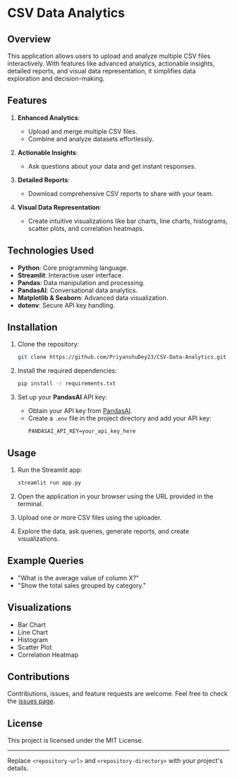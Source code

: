
# CSV Data Analytics

## Overview
This application allows users to upload and analyze multiple CSV files interactively. With features like advanced analytics, actionable insights, detailed reports, and visual data representation, it simplifies data exploration and decision-making.

## Features
1. **Enhanced Analytics**: 
   - Upload and merge multiple CSV files.
   - Combine and analyze datasets effortlessly.

2. **Actionable Insights**:
   - Ask questions about your data and get instant responses.

3. **Detailed Reports**:
   - Download comprehensive CSV reports to share with your team.

4. **Visual Data Representation**:
   - Create intuitive visualizations like bar charts, line charts, histograms, scatter plots, and correlation heatmaps.

## Technologies Used
- **Python**: Core programming language.
- **Streamlit**: Interactive user interface.
- **Pandas**: Data manipulation and processing.
- **PandasAI**: Conversational data analytics.
- **Matplotlib & Seaborn**: Advanced data visualization.
- **dotenv**: Secure API key handling.

## Installation
1. Clone the repository:
   ```bash
   git clone https://github.com/PriyanshuDey23/CSV-Data-Analytics.git

   ```

2. Install the required dependencies:
   ```bash
   pip install -r requirements.txt
   ```

3. Set up your **PandasAI** API key:
   - Obtain your API key from [PandasAI](https://www.pandabi.ai/admin/api-keys).
   - Create a `.env` file in the project directory and add your API key:
     ```
     PANDASAI_API_KEY=your_api_key_here
     ```

## Usage
1. Run the Streamlit app:
   ```bash
   streamlit run app.py
   ```

2. Open the application in your browser using the URL provided in the terminal.

3. Upload one or more CSV files using the uploader.

4. Explore the data, ask queries, generate reports, and create visualizations.

## Example Queries
- "What is the average value of column X?"
- "Show the total sales grouped by category."

## Visualizations
- Bar Chart
- Line Chart
- Histogram
- Scatter Plot
- Correlation Heatmap

## Contributions
Contributions, issues, and feature requests are welcome. Feel free to check the [issues page](https://github.com/your-repo/issues).

## License
This project is licensed under the MIT License.

---
Replace `<repository-url>` and `<repository-directory>` with your project's details.
